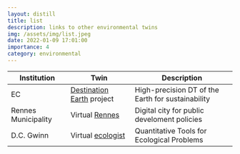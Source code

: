 ```yaml
---
layout: distill
title: list
description: links to other environmental twins
img: /assets/img/list.jpeg
date: 2022-01-09 17:01:00
importance: 4
category: environmental
---
```


| Institution          | Twin  | Description    | 
|------------------    |------ |-------------   |
| EC | [Destination Earth](https://digital-strategy.ec.europa.eu/en/library/destination-earth) project | High-precision DT of the Earth for sustainability | 
|  Rennes Municipality  | Virtual [Rennes](https://www.3ds.com/insights/customer-stories/rennes-metropole)  |  Digital city for public develoment policies  | 
| D.C. Gwinn    |  Virtual [ecologist](https://dgwinn.wordpress.com/) |   Quantitative Tools for Ecological Problems   | 

